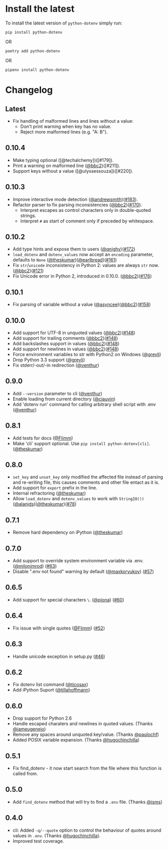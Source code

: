 # Install the latest

To install the latest version of `python-dotenv` simply run:

`pip install python-dotenv`

OR

`poetry add python-dotenv`

OR

`pipenv install python-dotenv`


Changelog
=========

Latest
-----

- Fix handling of malformed lines and lines without a value:
  - Don't print warning when key has no value.
  - Reject more malformed lines (e.g. "A: B").

0.10.4
-----

- Make typing optional ([@techalchemy])([#179]).
- Print a warning on malformed line ([@bbc2])([#211]).
- Support keys without a value ([@ulyssessouza])([#220]).

0.10.3
-----

- Improve interactive mode detection ([@andrewsmith])([#183]).
- Refactor parser to fix parsing inconsistencies ([@bbc2])([#170]).
  - Interpret escapes as control characters only in double-quoted strings.
  - Interpret `#` as start of comment only if preceded by whitespace.

0.10.2
-----

- Add type hints and expose them to users ([@qnighy])([#172])
- `load_dotenv` and `dotenv_values` now accept an `encoding` parameter, defaults to `None`
  ([@theskumar])([@earlbread])([#161])
- Fix `str`/`unicode` inconsistency in Python 2: values are always `str` now. ([@bbc2])([#121])
- Fix Unicode error in Python 2, introduced in 0.10.0. ([@bbc2])([#176])

0.10.1
-----
- Fix parsing of variable without a value ([@asyncee])([@bbc2])([#158])

0.10.0
-----

- Add support for UTF-8 in unquoted values ([@bbc2])([#148])
- Add support for trailing comments ([@bbc2])([#148])
- Add backslashes support in values ([@bbc2])([#148])
- Add support for newlines in values ([@bbc2])([#148])
- Force environment variables to str with Python2 on Windows ([@greyli])
- Drop Python 3.3 support ([@greyli])
- Fix stderr/-out/-in redirection ([@venthur])


0.9.0
-----
- Add `--version` parameter to cli ([@venthur])
- Enable loading from current directory ([@cjauvin])
- Add 'dotenv run' command for calling arbitrary shell script with .env ([@venthur])

0.8.1
-----

-   Add tests for docs ([@Flimm])
-   Make 'cli' support optional. Use `pip install python-dotenv[cli]`. ([@theskumar])

0.8.0
-----

-   `set_key` and `unset_key` only modified the affected file instead of
    parsing and re-writing file, this causes comments and other file
    entact as it is.
-   Add support for `export` prefix in the line.
-   Internal refractoring ([@theskumar])
-   Allow `load_dotenv` and `dotenv_values` to work with `StringIO())` ([@alanjds])([@theskumar])([#78])

0.7.1
-----

-   Remove hard dependency on iPython ([@theskumar])

0.7.0
-----

-   Add support to override system environment variable via .env.
    ([@milonimrod](https://github.com/milonimrod))
    ([\#63](https://github.com/theskumar/python-dotenv/issues/63))
-   Disable ".env not found" warning by default
    ([@maxkoryukov](https://github.com/maxkoryukov))
    ([\#57](https://github.com/theskumar/python-dotenv/issues/57))

0.6.5
-----

-   Add support for special characters `\`.
    ([@pjona](https://github.com/pjona))
    ([\#60](https://github.com/theskumar/python-dotenv/issues/60))

0.6.4
-----

-   Fix issue with single quotes ([@Flimm])
    ([\#52](https://github.com/theskumar/python-dotenv/issues/52))

0.6.3
-----

-   Handle unicode exception in setup.py
    ([\#46](https://github.com/theskumar/python-dotenv/issues/46))

0.6.2
-----

-   Fix dotenv list command ([@ticosax](https://github.com/ticosax))
-   Add iPython Suport
    ([@tillahoffmann](https://github.com/tillahoffmann))

0.6.0
-----

-   Drop support for Python 2.6
-   Handle escaped charaters and newlines in quoted values. (Thanks
    [@iameugenejo](https://github.com/iameugenejo))
-   Remove any spaces around unquoted key/value. (Thanks
    [@paulochf](https://github.com/paulochf))
-   Added POSIX variable expansion. (Thanks
    [@hugochinchilla](https://github.com/hugochinchilla))

0.5.1
-----

-   Fix find\_dotenv - it now start search from the file where this
    function is called from.

0.5.0
-----

-   Add `find_dotenv` method that will try to find a `.env` file.
    (Thanks [@isms](https://github.com/isms))

0.4.0
-----

-   cli: Added `-q/--quote` option to control the behaviour of quotes
    around values in `.env`. (Thanks
    [@hugochinchilla](https://github.com/hugochinchilla)).
-   Improved test coverage.

[#161]: https://github.com/theskumar/python-dotenv/issues/161
[#78]: https://github.com/theskumar/python-dotenv/issues/78
[#148]: https://github.com/theskumar/python-dotenv/issues/148
[#158]: https://github.com/theskumar/python-dotenv/issues/158
[#172]: https://github.com/theskumar/python-dotenv/issues/172
[#121]: https://github.com/theskumar/python-dotenv/issues/121
[#176]: https://github.com/theskumar/python-dotenv/issues/176
[#170]: https://github.com/theskumar/python-dotenv/issues/170
[#183]: https://github.com/theskumar/python-dotenv/issues/183

[@andrewsmith]: https://github.com/andrewsmith
[@asyncee]: https://github.com/asyncee
[@greyli]: https://github.com/greyli
[@venthur]: https://github.com/venthur
[@Flimm]: https://github.com/Flimm
[@theskumar]: https://github.com/theskumar
[@alanjds]: https://github.com/alanjds
[@cjauvin]: https://github.com/cjauvin
[@bbc2]: https://github.com/bbc2
[@qnighy]: https://github.com/qnighy
[@earlbread]: https://github.com/earlbread
